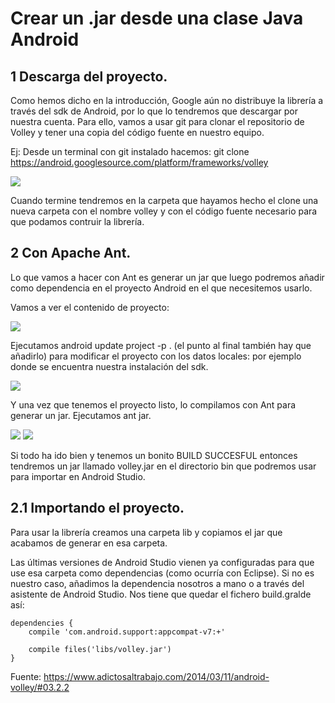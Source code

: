 # Crear un .jar desde una clase Java Android

## 1 Descarga del proyecto.

Como hemos dicho en la introducción, Google aún no distribuye la librería a través del sdk de Android, por lo que lo tendremos que descargar por nuestra cuenta. Para ello, vamos a usar git para clonar el repositorio de Volley y tener una copia del código fuente en nuestro equipo.

Ej: Desde un terminal con git instalado hacemos: git clone https://android.googlesource.com/platform/frameworks/volley

<img src="https://rawcdn.githack.com/ecr007/Crear-un-.jar-desde-una-clase-Java-Android/master/imagen-1.jpeg?raw=true" />

Cuando termine tendremos en la carpeta que hayamos hecho el clone una nueva carpeta con el nombre volley y con el código fuente necesario para que podamos contruir la librería.

## 2 Con Apache Ant.

Lo que vamos a hacer con Ant es generar un jar que luego podremos añadir como dependencia en el proyecto Android en el que necesitemos usarlo.

Vamos a ver el contenido de proyecto:

<img src="https://rawcdn.githack.com/ecr007/Crear-un-.jar-desde-una-clase-Java-Android/master/imagen-2.jpeg?raw=true" />

Ejecutamos android update project -p . (el punto al final también hay que añadirlo) para modificar el proyecto con los datos locales: por ejemplo donde se encuentra nuestra instalación del sdk.

<img src="https://rawcdn.githack.com/ecr007/Crear-un-.jar-desde-una-clase-Java-Android/master/imagen-3.jpeg?raw=true" />

Y una vez que tenemos el proyecto listo, lo compilamos con Ant para generar un jar. Ejecutamos ant jar.

<img src="https://rawcdn.githack.com/ecr007/Crear-un-.jar-desde-una-clase-Java-Android/master/imagen-4.jpeg?raw=true" />

<img src="https://rawcdn.githack.com/ecr007/Crear-un-.jar-desde-una-clase-Java-Android/master/imagen-5.jpeg?raw=true" />

Si todo ha ido bien y tenemos un bonito BUILD SUCCESFUL entonces tendremos un jar llamado volley.jar en el directorio bin que podremos usar para importar en Android Studio.


## 2.1 Importando el proyecto.

Para usar la librería creamos una carpeta lib y copiamos el jar que acabamos de generar en esa carpeta.

Las últimas versiones de Android Studio vienen ya configuradas para que use esa carpeta como dependencias (como ocurría con Eclipse). Si no es nuestro caso, añadimos la dependencia nosotros a mano o a través del asistente de Android Studio. Nos tiene que quedar el fichero build.gralde así:

```shell
dependencies {  
    compile 'com.android.support:appcompat-v7:+'  
  
    compile files('libs/volley.jar')  
}
```

Fuente: https://www.adictosaltrabajo.com/2014/03/11/android-volley/#03.2.2
